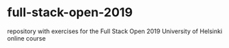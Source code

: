 # full-stack-open-2019
repository with exercises for the Full Stack Open 2019 University of Helsinki online course
